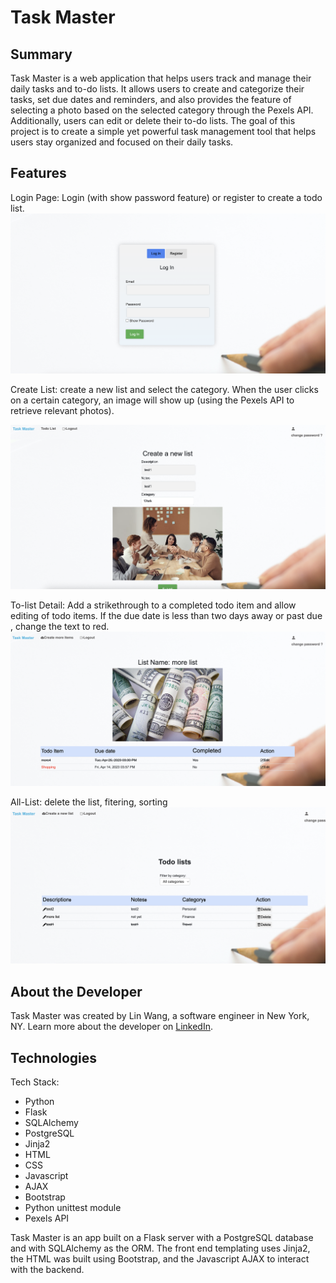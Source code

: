 # Task Master

## Summary

Task Master is a web application that helps users track and manage their daily tasks and to-do lists. It allows users to create and categorize their tasks, set due dates and reminders, and also provides the feature of selecting a photo based on the selected category through the Pexels API. Additionally, users can edit or delete their to-do lists. The goal of this project is to create a simple yet powerful task management tool that helps users stay organized and focused on their daily tasks.

## Features
Login Page:
Login (with show password feature) or register to create a todo list.
![homepage!](static/images/login.png)

Create List:
create a new list and select the category. When the user clicks on a certain category, an image will show up (using the Pexels API to retrieve relevant photos).

![createList!](static/images/createlist.png)

To-list Detail:
Add a strikethrough to a completed todo item and allow editing of todo items. If the due date is less than two days away or past due , change the text to red.
![ListDetail!](static/images/detail.png)

All-List:
delete the list, fitering, sorting
![Lists!](static/images/alllist.png)

## About the Developer

Task Master was created by Lin Wang, a software engineer in New York, NY. Learn more about the developer on [LinkedIn](www.linkedin.com/in/linwang96).

## Technologies

Tech Stack:

- Python
- Flask
- SQLAlchemy
- PostgreSQL
- Jinja2
- HTML
- CSS
- Javascript
- AJAX
- Bootstrap
- Python unittest module
- Pexels API

Task Master is an app built on a Flask server with a PostgreSQL database and with SQLAlchemy as the ORM. The front end templating uses Jinja2, the HTML was built using Bootstrap, and the Javascript AJAX to interact with the backend.
